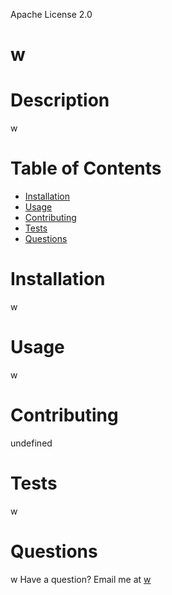 
  Apache License 2.0
  # w
  # Description
  w
  # Table of Contents 
  * [Installation](#Installation)
  * [Usage](#Usage)
  * [Contributing](#Contributing)
  * [Tests](#Tests)
  * [Questions](#Questions)
  # Installation
  w
  # Usage
  w
  # Contributing
  undefined
  # Tests
  w
  # Questions
  w
  Have a question? Email me at [w](mailto:w)
  